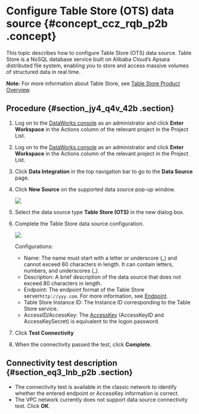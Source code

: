 # Configure Table Store \(OTS\) data source {#concept_ccz_rqb_p2b .concept}

This topic describes how to configure Table Store \(OTS\) data source. Table Store is a NoSQL database service built on Alibaba Cloud’s Apsara distributed file system, enabling you to store and access massive volumes of structured data in real time.

**Note:** For more information about Table Store, see [Table Store Product Overview](https://www.alibabacloud.com/help/doc-detail/27280.htm).

## Procedure {#section_jy4_q4v_42b .section}

1.  Log on to the [DataWorks console](https://workbench.data.aliyun.com/console) as an administrator and click **Enter Workspace** in the Actions column of the relevant project in the Project List.
2.  Log on to the [DataWorks console](https://partners-intl.aliyun.com) as an administrator and click **Enter Workspace** in the Actions column of the relevant project in the Project List.
3.  Click **Data Integration** in the top navigation bar to go to the **Data Source** page.
4.  Click **New Source** on the supported data source pop-up window.

    ![](http://static-aliyun-doc.oss-cn-hangzhou.aliyuncs.com/assets/img/16210/15514310317569_en-US.png)

5.  Select the data source type **Table Store \(OTS\)** in the new dialog box.
6.  Complete the Table Store data source configuration.

    ![](http://static-aliyun-doc.oss-cn-hangzhou.aliyuncs.com/assets/img/16210/15514310317571_en-US.png)

    Configurations:

    -   Name: The name must start with a letter or underscore \(\_\) and cannot exceed 60 characters in length. It can contain letters, numbers, and underscores \(\_\).
    -   Description: A brief description of the data source that does not exceed 80 characters in length.
    -   Endpoint: The endpoint format of the Table Store server`http://yyy.com`. For more information, see [Endpoint](https://www.alibabacloud.com/help/doc-detail/52671.htm).
    -   Table Store Instance ID: The Instance ID corresponding to the Table Store service.
    -   AccessID/AccessKey: The [AccessKey](https://www.alibabacloud.com/help/doc-detail/53045.htm) \(AccessKeyID and AccessKeySecret\) is equivalent to the logon password.
7.  Click **Test Connectivity**
8.  When the connectivity passed the test, click **Complete**.

## Connectivity test description {#section_eq3_lnb_p2b .section}

-   The connectivity test is available in the classic network to identify whether the entered endpoint or AccessKey information is correct.
-   The VPC network currently does not support data source connectivity test. Click **OK**.

